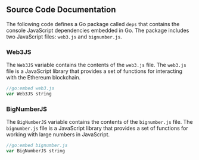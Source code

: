 ## Source Code Documentation

The following code defines a Go package called `deps` that contains the console JavaScript dependencies embedded in Go. The package includes two JavaScript files: `web3.js` and `bignumber.js`.

### Web3JS

The `Web3JS` variable contains the contents of the `web3.js` file. The `web3.js` file is a JavaScript library that provides a set of functions for interacting with the Ethereum blockchain.

```js
//go:embed web3.js
var Web3JS string
```

### BigNumberJS

The `BigNumberJS` variable contains the contents of the `bignumber.js` file. The `bignumber.js` file is a JavaScript library that provides a set of functions for working with large numbers in JavaScript.

```js
//go:embed bignumber.js
var BigNumberJS string
```